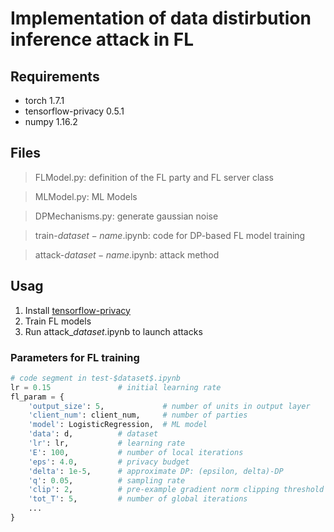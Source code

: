 # Implementation of data distirbution inference attack in FL

## Requirements
- torch 1.7.1
- tensorflow-privacy 0.5.1
- numpy 1.16.2

## Files
> FLModel.py: definition of the FL party and FL server class

> MLModel.py: ML Models

> DPMechanisms.py: generate gaussian noise

> train-$dataset-name$.ipynb: code for DP-based FL model training

> attack-$dataset-name$.ipynb: attack method

## Usag
1. Install [tensorflow-privacy]( https://github.com/tensorflow/privacy)
2. Train FL models
3. Run attack_$dataset$.ipynb to launch attacks

### Parameters for FL training
```python
# code segment in test-$dataset$.ipynb
lr = 0.15				# initial learning rate
fl_param = {
    'output_size': 5,             # number of units in output layer
    'client_num': client_num,     # number of parties
    'model': LogisticRegression,  # ML model
    'data': d,          # dataset
    'lr': lr,           # learning rate
    'E': 100,           # number of local iterations
    'eps': 4.0,         # privacy budget
    'delta': 1e-5,      # approximate DP: (epsilon, delta)-DP
    'q': 0.05,          # sampling rate
    'clip': 2,          # pre-example gradient norm clipping threshold
    'tot_T': 5,         # number of global iterations
    ...
}
```


